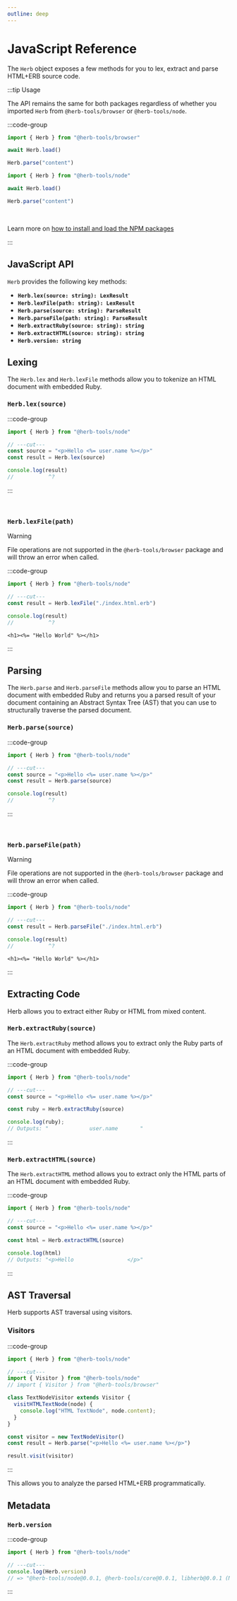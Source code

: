 ```yaml
---
outline: deep
---
```


# JavaScript Reference

The `Herb` object exposes a few methods for you to lex, extract and parse HTML+ERB source code.


:::tip Usage

The API remains the same for both packages regardless of whether you imported `Herb` from `@herb-tools/browser` or `@herb-tools/node`.

:::code-group
```js twoslash [Browser]
import { Herb } from "@herb-tools/browser"

await Herb.load()

Herb.parse("content")
```

```js twoslash [Node.js]
import { Herb } from "@herb-tools/node"

await Herb.load()

Herb.parse("content")
```

<br/>

Learn more on [how to install and load the NPM packages](/bindings/javascript/#installation)

:::

## JavaScript API

`Herb` provides the following key methods:

- **`Herb.lex(source: string): LexResult`**
- **`Herb.lexFile(path: string): LexResult`**
- **`Herb.parse(source: string): ParseResult`**
- **`Herb.parseFile(path: string): ParseResult`**
- **`Herb.extractRuby(source: string): string`**
- **`Herb.extractHTML(source: string): string`**
- **`Herb.version: string`**


## Lexing

The `Herb.lex` and `Herb.lexFile` methods allow you to tokenize an HTML document with embedded Ruby.

### `Herb.lex(source)`

:::code-group
```js twoslash [javascript]
import { Herb } from "@herb-tools/node"

// ---cut---
const source = "<p>Hello <%= user.name %></p>"
const result = Herb.lex(source)

console.log(result)
//           ^?
```
:::

<br />

### `Herb.lexFile(path)`

> [!WARNING]
> File operations are not supported in the `@herb-tools/browser` package and will throw an error when called.

:::code-group
```js twoslash [javascript]
import { Herb } from "@herb-tools/node"

// ---cut---
const result = Herb.lexFile("./index.html.erb")

console.log(result)
//           ^?
```
```erb [index.html.erb]
<h1><%= "Hello World" %></h1>
```
:::

## Parsing

The `Herb.parse` and `Herb.parseFile` methods allow you to parse an HTML document with embedded Ruby and returns you a parsed result of your document containing an Abstract Syntax Tree (AST) that you can use to structurally traverse the parsed document.

### `Herb.parse(source)`

:::code-group
```js twoslash [javascript]
import { Herb } from "@herb-tools/node"

// ---cut---
const source = "<p>Hello <%= user.name %></p>"
const result = Herb.parse(source)

console.log(result)
//           ^?
```
:::

<br />

### `Herb.parseFile(path)`

> [!WARNING]
> File operations are not supported in the `@herb-tools/browser` package and will throw an error when called.

:::code-group
```js twoslash [javascript]
import { Herb } from "@herb-tools/node"

// ---cut---
const result = Herb.parseFile("./index.html.erb")

console.log(result)
//           ^?
```
```erb [index.html.erb]
<h1><%= "Hello World" %></h1>
```
:::


## Extracting Code

Herb allows you to extract either Ruby or HTML from mixed content.

### `Herb.extractRuby(source)`

The `Herb.extractRuby` method allows you to extract only the Ruby parts of an HTML document with embedded Ruby.

:::code-group
```js twoslash [javascript]
import { Herb } from "@herb-tools/node"

// ---cut---
const source = "<p>Hello <%= user.name %></p>"

const ruby = Herb.extractRuby(source)

console.log(ruby);
// Outputs: "             user.name       "
```
:::

### `Herb.extractHTML(source)`

The `Herb.extractHTML` method allows you to extract only the HTML parts of an HTML document with embedded Ruby.

:::code-group
```js twoslash [javascript]
import { Herb } from "@herb-tools/node"

// ---cut---
const source = "<p>Hello <%= user.name %></p>"

const html = Herb.extractHTML(source)

console.log(html)
// Outputs: "<p>Hello                 </p>"
```
:::

## AST Traversal

Herb supports AST traversal using visitors.

### Visitors

:::code-group
```js twoslash [javascript]
import { Herb } from "@herb-tools/node"

// ---cut---
import { Visitor } from "@herb-tools/node"
// import { Visitor } from "@herb-tools/browser"

class TextNodeVisitor extends Visitor {
  visitHTMLTextNode(node) {
    console.log("HTML TextNode", node.content);
  }
}

const visitor = new TextNodeVisitor()
const result = Herb.parse("<p>Hello <%= user.name %></p>")

result.visit(visitor)
```
:::

This allows you to analyze the parsed HTML+ERB programmatically.


## Metadata

### `Herb.version`

:::code-group
```js twoslash [javascript]
import { Herb } from "@herb-tools/node"

// ---cut---
console.log(Herb.version)
// => "@herb-tools/node@0.0.1, @herb-tools/core@0.0.1, libherb@0.0.1 (Node.js C++ native extension)"
```
:::
